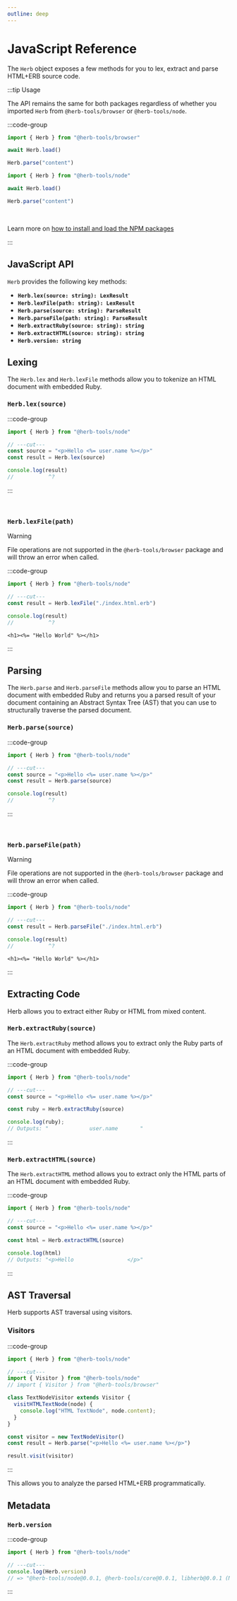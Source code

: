 ```yaml
---
outline: deep
---
```


# JavaScript Reference

The `Herb` object exposes a few methods for you to lex, extract and parse HTML+ERB source code.


:::tip Usage

The API remains the same for both packages regardless of whether you imported `Herb` from `@herb-tools/browser` or `@herb-tools/node`.

:::code-group
```js twoslash [Browser]
import { Herb } from "@herb-tools/browser"

await Herb.load()

Herb.parse("content")
```

```js twoslash [Node.js]
import { Herb } from "@herb-tools/node"

await Herb.load()

Herb.parse("content")
```

<br/>

Learn more on [how to install and load the NPM packages](/bindings/javascript/#installation)

:::

## JavaScript API

`Herb` provides the following key methods:

- **`Herb.lex(source: string): LexResult`**
- **`Herb.lexFile(path: string): LexResult`**
- **`Herb.parse(source: string): ParseResult`**
- **`Herb.parseFile(path: string): ParseResult`**
- **`Herb.extractRuby(source: string): string`**
- **`Herb.extractHTML(source: string): string`**
- **`Herb.version: string`**


## Lexing

The `Herb.lex` and `Herb.lexFile` methods allow you to tokenize an HTML document with embedded Ruby.

### `Herb.lex(source)`

:::code-group
```js twoslash [javascript]
import { Herb } from "@herb-tools/node"

// ---cut---
const source = "<p>Hello <%= user.name %></p>"
const result = Herb.lex(source)

console.log(result)
//           ^?
```
:::

<br />

### `Herb.lexFile(path)`

> [!WARNING]
> File operations are not supported in the `@herb-tools/browser` package and will throw an error when called.

:::code-group
```js twoslash [javascript]
import { Herb } from "@herb-tools/node"

// ---cut---
const result = Herb.lexFile("./index.html.erb")

console.log(result)
//           ^?
```
```erb [index.html.erb]
<h1><%= "Hello World" %></h1>
```
:::

## Parsing

The `Herb.parse` and `Herb.parseFile` methods allow you to parse an HTML document with embedded Ruby and returns you a parsed result of your document containing an Abstract Syntax Tree (AST) that you can use to structurally traverse the parsed document.

### `Herb.parse(source)`

:::code-group
```js twoslash [javascript]
import { Herb } from "@herb-tools/node"

// ---cut---
const source = "<p>Hello <%= user.name %></p>"
const result = Herb.parse(source)

console.log(result)
//           ^?
```
:::

<br />

### `Herb.parseFile(path)`

> [!WARNING]
> File operations are not supported in the `@herb-tools/browser` package and will throw an error when called.

:::code-group
```js twoslash [javascript]
import { Herb } from "@herb-tools/node"

// ---cut---
const result = Herb.parseFile("./index.html.erb")

console.log(result)
//           ^?
```
```erb [index.html.erb]
<h1><%= "Hello World" %></h1>
```
:::


## Extracting Code

Herb allows you to extract either Ruby or HTML from mixed content.

### `Herb.extractRuby(source)`

The `Herb.extractRuby` method allows you to extract only the Ruby parts of an HTML document with embedded Ruby.

:::code-group
```js twoslash [javascript]
import { Herb } from "@herb-tools/node"

// ---cut---
const source = "<p>Hello <%= user.name %></p>"

const ruby = Herb.extractRuby(source)

console.log(ruby);
// Outputs: "             user.name       "
```
:::

### `Herb.extractHTML(source)`

The `Herb.extractHTML` method allows you to extract only the HTML parts of an HTML document with embedded Ruby.

:::code-group
```js twoslash [javascript]
import { Herb } from "@herb-tools/node"

// ---cut---
const source = "<p>Hello <%= user.name %></p>"

const html = Herb.extractHTML(source)

console.log(html)
// Outputs: "<p>Hello                 </p>"
```
:::

## AST Traversal

Herb supports AST traversal using visitors.

### Visitors

:::code-group
```js twoslash [javascript]
import { Herb } from "@herb-tools/node"

// ---cut---
import { Visitor } from "@herb-tools/node"
// import { Visitor } from "@herb-tools/browser"

class TextNodeVisitor extends Visitor {
  visitHTMLTextNode(node) {
    console.log("HTML TextNode", node.content);
  }
}

const visitor = new TextNodeVisitor()
const result = Herb.parse("<p>Hello <%= user.name %></p>")

result.visit(visitor)
```
:::

This allows you to analyze the parsed HTML+ERB programmatically.


## Metadata

### `Herb.version`

:::code-group
```js twoslash [javascript]
import { Herb } from "@herb-tools/node"

// ---cut---
console.log(Herb.version)
// => "@herb-tools/node@0.0.1, @herb-tools/core@0.0.1, libherb@0.0.1 (Node.js C++ native extension)"
```
:::
